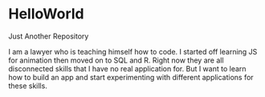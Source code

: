 # HelloWorld
Just Another Repository

I am a lawyer who is teaching himself how to code.  I started off learning JS for animation then moved on to SQL and R.  Right now they are all disconnected skills that I have no real application for.  But I want to learn how to build an app and start experimenting with different applications for these skills.
